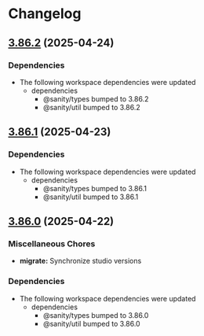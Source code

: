 # Changelog

## [3.86.2](https://github.com/sanity-io/sanity/compare/v3.86.1...v3.86.2) (2025-04-24)


### Dependencies

* The following workspace dependencies were updated
  * dependencies
    * @sanity/types bumped to 3.86.2
    * @sanity/util bumped to 3.86.2

## [3.86.1](https://github.com/sanity-io/sanity/compare/v3.86.0...v3.86.1) (2025-04-23)


### Dependencies

* The following workspace dependencies were updated
  * dependencies
    * @sanity/types bumped to 3.86.1
    * @sanity/util bumped to 3.86.1

## [3.86.0](https://github.com/sanity-io/sanity/compare/migrate-v3.85.1...migrate-v3.86.0) (2025-04-22)


### Miscellaneous Chores

* **migrate:** Synchronize studio versions


### Dependencies

* The following workspace dependencies were updated
  * dependencies
    * @sanity/types bumped to 3.86.0
    * @sanity/util bumped to 3.86.0
